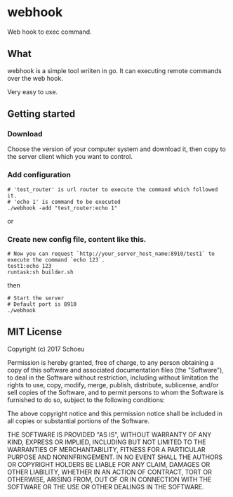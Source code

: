 # webhook
Web hook to exec command.

## What

webhook is a simple tool wriiten in go. It can executing remote commands over the web hook.

Very easy to use.


## Getting started

### Download

Choose the version of your computer system and download it, then copy to the server client which you want to control.

### Add configuration

```
# 'test_router' is url router to execute the command which followed it.
# 'echo 1' is command to be executed
./webhook -add "test_router:echo 1"

```

or

### Create new config file, content like this.

```
# Now you can request `http://your_server_host_name:8910/test1` to execute the command `echo 123`.
test1:echo 123
runtask:sh builder.sh

```

then

```
# Start the server
# Default port is 8910
./webhook
```


## MIT License

Copyright (c) 2017 Schoeu

Permission is hereby granted, free of charge, to any person obtaining a copy
of this software and associated documentation files (the "Software"), to deal
in the Software without restriction, including without limitation the rights
to use, copy, modify, merge, publish, distribute, sublicense, and/or sell
copies of the Software, and to permit persons to whom the Software is
furnished to do so, subject to the following conditions:

The above copyright notice and this permission notice shall be included in all
copies or substantial portions of the Software.

THE SOFTWARE IS PROVIDED "AS IS", WITHOUT WARRANTY OF ANY KIND, EXPRESS OR
IMPLIED, INCLUDING BUT NOT LIMITED TO THE WARRANTIES OF MERCHANTABILITY,
FITNESS FOR A PARTICULAR PURPOSE AND NONINFRINGEMENT. IN NO EVENT SHALL THE
AUTHORS OR COPYRIGHT HOLDERS BE LIABLE FOR ANY CLAIM, DAMAGES OR OTHER
LIABILITY, WHETHER IN AN ACTION OF CONTRACT, TORT OR OTHERWISE, ARISING FROM,
OUT OF OR IN CONNECTION WITH THE SOFTWARE OR THE USE OR OTHER DEALINGS IN THE
SOFTWARE.





